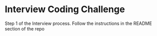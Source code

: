 # Interview Coding Challenge

Step 1 of the Interview process. Follow the instructions in the README section of the repo